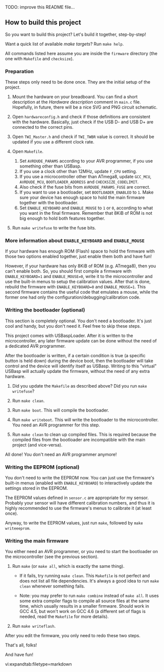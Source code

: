 TODO: improve this README file...

## How to build this project ##

So you want to build this project? Let's build it together, step-by-step!

Want a quick list of available *make targets*? Run `make help`.

All commands listed here assume you are inside the `firmware` directory (the
one with `Makefile` and `checksize`).

### Preparation ###

These steps only need to be done once. They are the initial setup of the
project.

1. Mount the hardware on your breadboard.
   You can find a short description at the *Hardware description* comment in
   `main.c` file. Hopefully, in future, there will be a nice SVG and PNG
   circuit schematic.

2. Open `hardwareconfig.h` and check if those definitions are consistent with
   the hardware. Basically, just check if the USB D- and USB D+ are connected
   to the correct pins.

3. Open `TWI_Master.h` and check if `TWI_TWBR` value is correct. It should be
   updated if you use a different clock rate.

4. Open `Makefile`.
    1. Set `AVRDUDE_PARAMS` according to your AVR programmer, if you use
       something other than USBasp.
    2. If you use a clock other than 12MHz, update `F_CPU` setting.
    3. If you use a microcontroller other than ATmega8, update `GCC_MCU`,
       `AVRDUDE_MCU`, `BOOTLOADER_ADDRESS` and `CHECKSIZE_CODELIMIT`.
    4. Also check if the fuse bits from `AVRDUDE_PARAMS_FUSE` are correct.
    5. If you want to use a bootloader, set `BOOTLOADER_ENABLED` to `1`. Make
       sure your device has enough space to hold the main firmware together
       with the bootloader.
    6. Set `ENABLE_KEYBOARD` and `ENABLE_MOUSE` to `1` or `0`, according to
       what you want in the final firmware. Remember that 8KiB of ROM is not
       big enough to hold both features together.

5. Run `make writefuse` to write the fuse bits.

### More information about `ENABLE_KEYBOARD` and `ENABLE_MOUSE` ###

If your hardware has enough ROM (Flash) space to hold the firmware with those
two options enabled together, just enable them both and have fun!

However, if your hardware has only 8KiB of ROM (e.g. ATmega8), then you can't
enable both. So, you should first compile a firmware with `ENABLE_KEYBOARD=1`
and `ENABLE_MOUSE=0`, write it to the microcontroller and use the built-in
menus to setup the calibration values. After that is done, rebuild the
firmware with `ENABLE_KEYBOARD=0` and `ENABLE_MOUSE=1`. This second firmware
contains the useful code that emulates a mouse, while the former one had only
the configuration/debugging/calibration code.

### Writing the bootloader (optional) ###

This section is completely optional. You don't need a bootloader. It's just
cool and handy, but you don't need it. Feel free to skip these steps.

This project comes with USBaspLoader. After it is written to the
microcontroller, any later firmware update can be done without the need of a
dedicated AVR programmer.

After the bootloader is written, if a certain condition is true (a specific
button is held down) during the device boot, then the bootloader will take
control and the device will identify itself as USBasp. Writing to this
"virtual" USBasp will actually update the firmware, without the need of any
extra hardware.

1. Did you update the `Makefile` as described above? Did you run `make
   writefuse`?

2. Run `make clean`.

3. Run `make boot`. This will compile the bootloader.

4. Run `make writeboot`. This will write the bootloader to the microcontroller.
   You need an AVR programmer for this step.

5. Run `make clean` to clean up compiled files. This is required because the
   compiled files from the bootloader are incompatible with the main project
   (and vice-versa).

All done! You don't need an AVR programmer anymore!

### Writing the EEPROM (optional) ###

You don't need to write the EEPROM now. You can just use the firmware's
built-in menus (enabled with `ENABLE_KEYBOARD`) to interactively update the
settings stored in the EEPROM.

The EEPROM values defined in `sensor.c` are appropriate for my sensor.
Probably your sensor will have different calibration numbers, and thus it is
highly recommended to use the firmware's menus to calibrate it (at least
once).

Anyway, to write the EEPROM values, just run `make`, followed by `make
writeeeprom`.

### Writing the main firmware ###

You either need an AVR programmer, or you need to start the bootloader on the
microcontroller (see the previous section).

1. Run `make` (or `make all`, which is exactly the same thing).
    * If it fails, try running `make clean`. This `Makefile` is not perfect
      and does not list all file dependencies. It's always a good idea to run
      `make clean` whenever something fails.

    * Note: you may prefer to run `make combine` instead of `make all`. It
      uses some extra compiler flags to compile all source files at the same
      time, which usually results in a smaller firmware. Should work in GCC
      4.5, but won't work on GCC 4.6 (a different set of flags is needed, read
      the `Makefile` for more details).

2. Run `make writeflash`.

After you edit the firmware, you only need to redo these two steps.


That's all, folks!

And have fun!



 vi:expandtab:filetype=markdown

